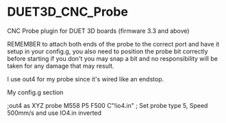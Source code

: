 # DUET3D_CNC_Probe
CNC Probe plugin for DUET 3D boards (firmware 3.3 and above)


REMEMBER to attach both ends of the probe to the correct port and have it setup in your config.g, 
you also need to position the probe bit correctly before starting if you don't you may snap a bit
and no responsibility will be taken for any damage that may result.


I use out4 for my probe since it's wired like an endstop.

My config.g section

;out4 as XYZ probe
M558 P5  F500 C"!io4.in"   ; Set probe type 5, Speed 500mm/s and use IO4.in inverted


